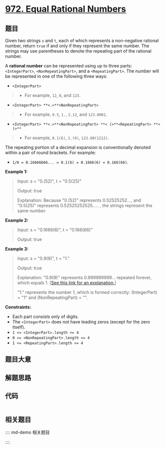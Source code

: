 # [972. Equal Rational Numbers](https://leetcode.com/problems/equal-rational-numbers/)

## 题目

Given two strings `s` and `t`, each of which represents a non-negative
rational number, return `true` if and only if they represent the same number.
The strings may use parentheses to denote the repeating part of the rational
number.

A **rational number** can be represented using up to three parts:
`<IntegerPart>`, `<NonRepeatingPart>`, and a `<RepeatingPart>`. The number
will be represented in one of the following three ways:

  * `<IntegerPart>`
> 
> * For example, `12`, `0`, and `123`.
  * `<IntegerPart> **<.>**<NonRepeatingPart>`
> 
> * For example, `0.5`, `1.`, `2.12`, and `123.0001`.
  * `<IntegerPart> **<.>**<NonRepeatingPart> **< (>**<RepeatingPart> **< )>**`
> 
> * For example, `0.1(6)`, `1.(9)`, `123.00(1212)`.

The repeating portion of a decimal expansion is conventionally denoted within
a pair of round brackets. For example:

  * `1/6 = 0.16666666... = 0.1(6) = 0.1666(6) = 0.166(66)`.



**Example 1:**

> Input: s = "0.(52)", t = "0.5(25)"
> 
> Output: true
> 
> Explanation: Because "0.(52)" represents 0.52525252..., and "0.5(25)" represents 0.52525252525..... , the strings represent the same number.

**Example 2:**

> Input: s = "0.1666(6)", t = "0.166(66)"
> 
> Output: true

**Example 3:**

> Input: s = "0.9(9)", t = "1."
> 
> Output: true
> 
> Explanation: "0.9(9)" represents 0.999999999... repeated forever, which equals 1.  [[See this link for an explanation.](https://en.wikipedia.org/wiki/0.999...)]
> 
> "1." represents the number 1, which is formed correctly: (IntegerPart) = "1" and (NonRepeatingPart) = "".

**Constraints:**

  * Each part consists only of digits.
  * The `<IntegerPart>` does not have leading zeros (except for the zero itself).
  * `1 <= <IntegerPart>.length <= 4`
  * `0 <= <NonRepeatingPart>.length <= 4`
  * `1 <= <RepeatingPart>.length <= 4`


## 题目大意

## 解题思路

## 代码

```javascript

```

## 相关题目

:::: md-demo 相关题目

::::
